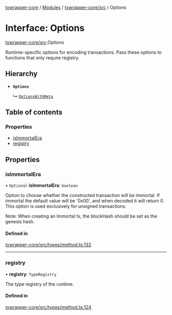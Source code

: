 [txwrapper-core](../README.md) / [Modules](../modules.md) / [txwrapper-core/src](../modules/txwrapper_core_src.md) / Options

# Interface: Options

[txwrapper-core/src](../modules/txwrapper_core_src.md).Options

Runtime-specific options for encoding transactions. Pass these options to
functions that only require registry.

## Hierarchy

- **`Options`**

  ↳ [`OptionsWithMeta`](txwrapper_core_src.OptionsWithMeta.md)

## Table of contents

### Properties

- [isImmortalEra](txwrapper_core_src.Options.md#isimmortalera)
- [registry](txwrapper_core_src.Options.md#registry)

## Properties

### isImmortalEra

• `Optional` **isImmortalEra**: `boolean`

Option to choose whether the constructed transaction will be immortal. If
immortal the default value will be '0x00', and when decoded it will return 0.
This option is used exclusively for unsigned transactions.

Note: When creating an Immortal tx, the blockHash should be set as the genesis hash.

#### Defined in

[txwrapper-core/src/types/method.ts:132](https://github.com/paritytech/txwrapper-core/blob/9387f90/packages/txwrapper-core/src/types/method.ts#L132)

___

### registry

• **registry**: `TypeRegistry`

The type registry of the runtime.

#### Defined in

[txwrapper-core/src/types/method.ts:124](https://github.com/paritytech/txwrapper-core/blob/9387f90/packages/txwrapper-core/src/types/method.ts#L124)
